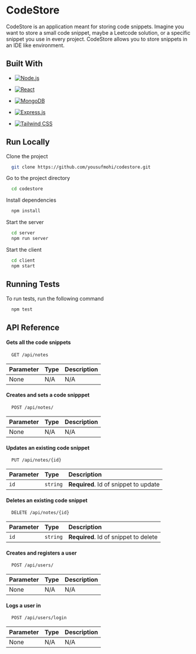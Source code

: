 # CodeStore

CodeStore is an application meant for storing code snippets. Imagine you want to store a small code snippet, maybe a Leetcode solution, or a specific snippet you use in every project. CodeStore allows you to store snippets in an IDE like environment.


## Built With

* [![Node.js][Node.js]][Node-url] 

* [![React][React.js]][React-url]

* [![MongoDB][MongoDB]][MongoDB-url]

* [![Express.js][Express.js]][Express-url]

* [![Tailwind CSS][TailwindCSS]][TailwindCSS-url]
 
## Run Locally

Clone the project

```bash
  git clone https://github.com/yousufmohi/codestore.git
```

Go to the project directory

```bash
  cd codestore
```

Install dependencies

```bash
  npm install
```

Start the server

```bash
  cd server
  npm run server
```

Start the client

```bash
  cd client
  npm start
```



## Running Tests

To run tests, run the following command

```bash
  npm test
```
[React.js]: https://img.shields.io/badge/React-20232A?style=for-the-badge&logo=react&logoColor=61DAFB
[React-url]: https://reactjs.org/


[Node.js]: https://img.shields.io/badge/Node.js-339933?style=for-the-badge&logo=nodedotjs&logoColor=white
[Node-url]: https://nodejs.org/


[MongoDB]: https://img.shields.io/badge/MongoDB-47A248?style=for-the-badge&logo=mongodb&logoColor=white
[MongoDB-url]: https://www.mongodb.com/


[Express.js]: https://img.shields.io/badge/Express.js-000000?style=for-the-badge&logo=express&logoColor=white
[Express-url]: https://expressjs.com/


[TailwindCSS]: https://img.shields.io/badge/Tailwind_CSS-38B2AC?style=for-the-badge&logo=tailwind-css&logoColor=white
[TailwindCSS-url]: https://tailwindcss.com/
## API Reference

#### Gets all the code snippets

```markdown
  GET /api/notes
```

| Parameter | Type     | Description                |
| :-------- | :------- | :------------------------- |
| None | N/A | N/A |

#### Creates and sets a code snipppet

```markdown
  POST /api/notes/
```

| Parameter | Type     | Description                       |
| :-------- | :------- | :-------------------------------- |
| None      | N/A | N/A |

#### Updates an existing code snippet

```markdown
  PUT /api/notes/{id}
```

| Parameter | Type     | Description                       |
| :-------- | :------- | :-------------------------------- |
| `id`    | `string` | **Required**. Id of snippet to update |

#### Deletes an existing code snippet

```markdown
  DELETE /api/notes/{id}
```

| Parameter | Type     | Description                       |
| :-------- | :------- | :-------------------------------- |
| `id`    | `string` | **Required**. Id of snippet to delete |


#### Creates and registers a user

```markdown
  POST /api/users/
```

| Parameter | Type     | Description                       |
| :-------- | :------- | :-------------------------------- |
| None      | N/A | N/A |


#### Logs a user in

```markdown
  POST /api/users/login
```

| Parameter | Type     | Description                       |
| :-------- | :------- | :-------------------------------- |
| None      | N/A | N/A |

